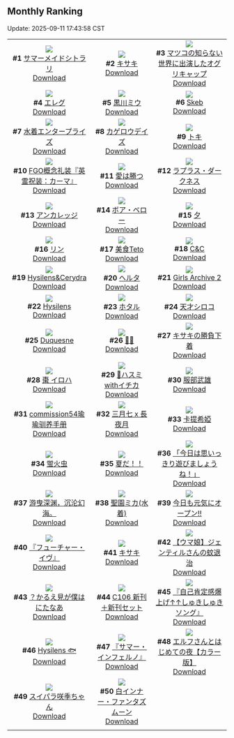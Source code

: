 ## Monthly Ranking
Update: 2025-09-11 17:43:58 CST

|      |      |      |
| :----: | :----: | :----: |
| ![](https://i.pixiv.re/c/240x480/img-master/img/2025/08/14/00/00/09/133850927_p0_master1200.jpg)<br>**#1** [サマーメイドシトラリ](https://www.pixiv.net/artworks/133850927)<br>[Download](https://i.pixiv.re/img-original/img/2025/08/14/00/00/09/133850927_p0.jpg) | ![](https://i.pixiv.re/c/240x480/img-master/img/2025/08/14/00/00/18/133851013_p0_master1200.jpg)<br>**#2** [キサキ](https://www.pixiv.net/artworks/133851013)<br>[Download](https://i.pixiv.re/img-original/img/2025/08/14/00/00/18/133851013_p0.jpg) | ![](https://i.pixiv.re/c/240x480/img-master/img/2025/08/14/16/56/45/133873727_p0_master1200.jpg)<br>**#3** [マツコの知らない世界に出演したオグリキャップ](https://www.pixiv.net/artworks/133873727)<br>[Download](https://i.pixiv.re/img-original/img/2025/08/14/16/56/45/133873727_p0.jpg) |
| ![](https://i.pixiv.re/c/240x480/img-master/img/2025/08/14/00/00/11/133850948_p0_master1200.jpg)<br>**#4** [エレグ](https://www.pixiv.net/artworks/133850948)<br>[Download](https://i.pixiv.re/img-original/img/2025/08/14/00/00/11/133850948_p0.png) | ![](https://i.pixiv.re/c/240x480/img-master/img/2025/08/14/01/54/25/133855267_p0_master1200.jpg)<br>**#5** [黒川ミウ](https://www.pixiv.net/artworks/133855267)<br>[Download](https://i.pixiv.re/img-original/img/2025/08/14/01/54/25/133855267_p0.jpg) | ![](https://i.pixiv.re/c/240x480/img-master/img/2025/08/14/20/40/20/133881712_p0_master1200.jpg)<br>**#6** [Skeb](https://www.pixiv.net/artworks/133881712)<br>[Download](https://i.pixiv.re/img-original/img/2025/08/14/20/40/20/133881712_p0.jpg) |
| ![](https://i.pixiv.re/c/240x480/img-master/img/2025/08/14/22/00/07/133885240_p0_master1200.jpg)<br>**#7** [水着エンタープライズ](https://www.pixiv.net/artworks/133885240)<br>[Download](https://i.pixiv.re/img-original/img/2025/08/14/22/00/07/133885240_p0.jpg) | ![](https://i.pixiv.re/c/240x480/img-master/img/2025/08/15/17/36/48/133915289_p0_master1200.jpg)<br>**#8** [カゲロウデイズ](https://www.pixiv.net/artworks/133915289)<br>[Download](https://i.pixiv.re/img-original/img/2025/08/15/17/36/48/133915289_p0.png) | ![](https://i.pixiv.re/c/240x480/img-master/img/2025/08/13/00/00/09/133811566_p0_master1200.jpg)<br>**#9** [トキ](https://www.pixiv.net/artworks/133811566)<br>[Download](https://i.pixiv.re/img-original/img/2025/08/13/00/00/09/133811566_p0.jpg) |
| ![](https://i.pixiv.re/c/240x480/img-master/img/2025/08/13/07/00/58/133821085_p0_master1200.jpg)<br>**#10** [FGO概念礼装『英霊祝装：カーマ』](https://www.pixiv.net/artworks/133821085)<br>[Download](https://i.pixiv.re/img-original/img/2025/08/13/07/00/58/133821085_p0.jpg) | ![](https://i.pixiv.re/c/240x480/img-master/img/2025/08/14/20/46/33/133881938_p0_master1200.jpg)<br>**#11** [愛は勝つ](https://www.pixiv.net/artworks/133881938)<br>[Download](https://i.pixiv.re/img-original/img/2025/08/14/20/46/33/133881938_p0.jpg) | ![](https://i.pixiv.re/c/240x480/img-master/img/2025/08/13/00/00/08/133811563_p0_master1200.jpg)<br>**#12** [ラプラス・ダークネス](https://www.pixiv.net/artworks/133811563)<br>[Download](https://i.pixiv.re/img-original/img/2025/08/13/00/00/08/133811563_p0.png) |
| ![](https://i.pixiv.re/c/240x480/img-master/img/2025/08/14/19/00/26/133877894_p0_master1200.jpg)<br>**#13** [アンカレッジ](https://www.pixiv.net/artworks/133877894)<br>[Download](https://i.pixiv.re/img-original/img/2025/08/14/19/00/26/133877894_p0.jpg) | ![](https://i.pixiv.re/c/240x480/img-master/img/2025/08/14/22/01/18/133885413_p0_master1200.jpg)<br>**#14** [ボア・ベロー](https://www.pixiv.net/artworks/133885413)<br>[Download](https://i.pixiv.re/img-original/img/2025/08/14/22/01/18/133885413_p0.png) | ![](https://i.pixiv.re/c/240x480/img-master/img/2025/08/15/12/36/06/133907298_p0_master1200.jpg)<br>**#15** [夕](https://www.pixiv.net/artworks/133907298)<br>[Download](https://i.pixiv.re/img-original/img/2025/08/15/12/36/06/133907298_p0.jpg) |
| ![](https://i.pixiv.re/c/240x480/img-master/img/2025/08/13/19/00/06/133838136_p0_master1200.jpg)<br>**#16** [リン](https://www.pixiv.net/artworks/133838136)<br>[Download](https://i.pixiv.re/img-original/img/2025/08/13/19/00/06/133838136_p0.jpg) | ![](https://i.pixiv.re/c/240x480/img-master/img/2025/09/01/02/11/07/133812724_p0_master1200.jpg)<br>**#17** [美食Teto](https://www.pixiv.net/artworks/133812724)<br>[Download](https://i.pixiv.re/img-original/img/2025/09/01/02/11/07/133812724_p0.jpg) | ![](https://i.pixiv.re/c/240x480/img-master/img/2025/08/12/00/57/23/133775243_p0_master1200.jpg)<br>**#18** [C&C](https://www.pixiv.net/artworks/133775243)<br>[Download](https://i.pixiv.re/img-original/img/2025/08/12/00/57/23/133775243_p0.png) |
| ![](https://i.pixiv.re/c/240x480/img-master/img/2025/08/14/12/13/07/133866820_p0_master1200.jpg)<br>**#19** [Hysilens&Cerydra](https://www.pixiv.net/artworks/133866820)<br>[Download](https://i.pixiv.re/img-original/img/2025/08/14/12/13/07/133866820_p0.png) | ![](https://i.pixiv.re/c/240x480/img-master/img/2025/08/12/04/13/34/133779500_p0_master1200.jpg)<br>**#20** [ヘルタ](https://www.pixiv.net/artworks/133779500)<br>[Download](https://i.pixiv.re/img-original/img/2025/08/12/04/13/34/133779500_p0.png) | ![](https://i.pixiv.re/c/240x480/img-master/img/2025/08/12/00/00/30/133772745_p0_master1200.jpg)<br>**#21** [Girls Archive 2](https://www.pixiv.net/artworks/133772745)<br>[Download](https://i.pixiv.re/img-original/img/2025/08/12/00/00/30/133772745_p0.jpg) |
| ![](https://i.pixiv.re/c/240x480/img-master/img/2025/08/14/20/21/36/133880986_p0_master1200.jpg)<br>**#22** [Hysilens](https://www.pixiv.net/artworks/133880986)<br>[Download](https://i.pixiv.re/img-original/img/2025/08/14/20/21/36/133880986_p0.png) | ![](https://i.pixiv.re/c/240x480/img-master/img/2025/08/14/00/00/10/133850936_p0_master1200.jpg)<br>**#23** [ホタル](https://www.pixiv.net/artworks/133850936)<br>[Download](https://i.pixiv.re/img-original/img/2025/08/14/00/00/10/133850936_p0.jpg) | ![](https://i.pixiv.re/c/240x480/img-master/img/2025/08/14/23/52/08/133890081_p0_master1200.jpg)<br>**#24** [天才シロコ](https://www.pixiv.net/artworks/133890081)<br>[Download](https://i.pixiv.re/img-original/img/2025/08/14/23/52/08/133890081_p0.png) |
| ![](https://i.pixiv.re/c/240x480/img-master/img/2025/08/16/00/03/16/133931964_p0_master1200.jpg)<br>**#25** [Duquesne](https://www.pixiv.net/artworks/133931964)<br>[Download](https://i.pixiv.re/img-original/img/2025/08/16/00/03/16/133931964_p0.jpg) | ![](https://i.pixiv.re/c/240x480/img-master/img/2025/08/13/20/45/04/133842319_p0_master1200.jpg)<br>**#26** [🫧🐚](https://www.pixiv.net/artworks/133842319)<br>[Download](https://i.pixiv.re/img-original/img/2025/08/13/20/45/04/133842319_p0.png) | ![](https://i.pixiv.re/c/240x480/img-master/img/2025/08/12/00/00/13/133772628_p0_master1200.jpg)<br>**#27** [キサキの勝負下着](https://www.pixiv.net/artworks/133772628)<br>[Download](https://i.pixiv.re/img-original/img/2025/08/12/00/00/13/133772628_p0.jpg) |
| ![](https://i.pixiv.re/c/240x480/img-master/img/2025/08/14/00/27/32/133852425_p0_master1200.jpg)<br>**#28** [棗 イロハ](https://www.pixiv.net/artworks/133852425)<br>[Download](https://i.pixiv.re/img-original/img/2025/08/14/00/27/32/133852425_p0.png) | ![](https://i.pixiv.re/c/240x480/img-master/img/2025/08/12/01/27/09/133776222_p0_master1200.jpg)<br>**#29** [👙ハスミwithイチカ](https://www.pixiv.net/artworks/133776222)<br>[Download](https://i.pixiv.re/img-original/img/2025/08/12/01/27/09/133776222_p0.png) | ![](https://i.pixiv.re/c/240x480/img-master/img/2025/08/14/00/00/16/133850993_p0_master1200.jpg)<br>**#30** [服部武雄](https://www.pixiv.net/artworks/133850993)<br>[Download](https://i.pixiv.re/img-original/img/2025/08/14/00/00/16/133850993_p0.jpg) |
| ![](https://i.pixiv.re/c/240x480/img-master/img/2025/08/14/17/46/45/133875214_p0_master1200.jpg)<br>**#31** [commission54瑜瑜驯养手册](https://www.pixiv.net/artworks/133875214)<br>[Download](https://i.pixiv.re/img-original/img/2025/08/14/17/46/45/133875214_p0.jpg) | ![](https://i.pixiv.re/c/240x480/img-master/img/2025/08/16/00/00/27/133931544_p0_master1200.jpg)<br>**#32** [三月七 x 長夜月](https://www.pixiv.net/artworks/133931544)<br>[Download](https://i.pixiv.re/img-original/img/2025/08/16/00/00/27/133931544_p0.png) | ![](https://i.pixiv.re/c/240x480/img-master/img/2025/08/16/18/12/08/133958009_p0_master1200.jpg)<br>**#33** [卡提希婭](https://www.pixiv.net/artworks/133958009)<br>[Download](https://i.pixiv.re/img-original/img/2025/08/16/18/12/08/133958009_p0.jpg) |
| ![](https://i.pixiv.re/c/240x480/img-master/img/2025/08/12/00/00/02/133772522_p0_master1200.jpg)<br>**#34** [蛍火虫](https://www.pixiv.net/artworks/133772522)<br>[Download](https://i.pixiv.re/img-original/img/2025/08/12/00/00/02/133772522_p0.png) | ![](https://i.pixiv.re/c/240x480/img-master/img/2025/08/13/07/45/28/133821884_p0_master1200.jpg)<br>**#35** [夏だ！！](https://www.pixiv.net/artworks/133821884)<br>[Download](https://i.pixiv.re/img-original/img/2025/08/13/07/45/28/133821884_p0.png) | ![](https://i.pixiv.re/c/240x480/img-master/img/2025/08/14/00/13/52/133851892_p0_master1200.jpg)<br>**#36** [「今日は思いっきり遊びましょうね！」](https://www.pixiv.net/artworks/133851892)<br>[Download](https://i.pixiv.re/img-original/img/2025/08/14/00/13/52/133851892_p0.jpg) |
| ![](https://i.pixiv.re/c/240x480/img-master/img/2025/08/14/12/21/56/133867016_p0_master1200.jpg)<br>**#37** [游曳深渊，沉沦幻海。](https://www.pixiv.net/artworks/133867016)<br>[Download](https://i.pixiv.re/img-original/img/2025/08/14/12/21/56/133867016_p0.jpg) | ![](https://i.pixiv.re/c/240x480/img-master/img/2025/08/14/13/30/06/133868660_p0_master1200.jpg)<br>**#38** [聖園ミカ(水着)](https://www.pixiv.net/artworks/133868660)<br>[Download](https://i.pixiv.re/img-original/img/2025/08/14/13/30/06/133868660_p0.jpg) | ![](https://i.pixiv.re/c/240x480/img-master/img/2025/08/13/18/02/58/133836321_p0_master1200.jpg)<br>**#39** [今日も元気にオープン!!](https://www.pixiv.net/artworks/133836321)<br>[Download](https://i.pixiv.re/img-original/img/2025/08/13/18/02/58/133836321_p0.png) |
| ![](https://i.pixiv.re/c/240x480/img-master/img/2025/08/13/23/01/43/133848472_p0_master1200.jpg)<br>**#40** [『フューチャー・イヴ』](https://www.pixiv.net/artworks/133848472)<br>[Download](https://i.pixiv.re/img-original/img/2025/08/13/23/01/43/133848472_p0.png) | ![](https://i.pixiv.re/c/240x480/img-master/img/2025/08/15/19/30/02/133919361_p0_master1200.jpg)<br>**#41** [キサキ](https://www.pixiv.net/artworks/133919361)<br>[Download](https://i.pixiv.re/img-original/img/2025/08/15/19/30/02/133919361_p0.jpg) | ![](https://i.pixiv.re/c/240x480/img-master/img/2025/08/14/19/38/09/133879197_p0_master1200.jpg)<br>**#42** [【ウマ娘】ジェンティルさんの蚊退治](https://www.pixiv.net/artworks/133879197)<br>[Download](https://i.pixiv.re/img-original/img/2025/08/14/19/38/09/133879197_p0.png) |
| ![](https://i.pixiv.re/c/240x480/img-master/img/2025/08/14/18/32/33/133876950_p0_master1200.jpg)<br>**#43** [？かるえ見が僕はにたなあ](https://www.pixiv.net/artworks/133876950)<br>[Download](https://i.pixiv.re/img-original/img/2025/08/14/18/32/33/133876950_p0.jpg) | ![](https://i.pixiv.re/c/240x480/img-master/img/2025/08/14/21/00/26/133882589_p0_master1200.jpg)<br>**#44** [C106 新刊＋新刊セット](https://www.pixiv.net/artworks/133882589)<br>[Download](https://i.pixiv.re/img-original/img/2025/08/14/21/00/26/133882589_p0.jpg) | ![](https://i.pixiv.re/c/240x480/img-master/img/2025/08/14/00/00/07/133850905_p0_master1200.jpg)<br>**#45** [『自己肯定感爆上げ↑↑しゅきしゅきソング』](https://www.pixiv.net/artworks/133850905)<br>[Download](https://i.pixiv.re/img-original/img/2025/08/14/00/00/07/133850905_p0.jpg) |
| ![](https://i.pixiv.re/c/240x480/img-master/img/2025/08/14/00/24/25/133852315_p0_master1200.jpg)<br>**#46** [Hysilens 🐟](https://www.pixiv.net/artworks/133852315)<br>[Download](https://i.pixiv.re/img-original/img/2025/08/14/00/24/25/133852315_p0.png) | ![](https://i.pixiv.re/c/240x480/img-master/img/2025/08/14/20/26/23/133881153_p0_master1200.jpg)<br>**#47** [『サマー・インフェルノ』](https://www.pixiv.net/artworks/133881153)<br>[Download](https://i.pixiv.re/img-original/img/2025/08/14/20/26/23/133881153_p0.png) | ![](https://i.pixiv.re/c/240x480/img-master/img/2025/08/14/00/00/40/133851132_p0_master1200.jpg)<br>**#48** [エルフさんとはじめての夜【カラー版】](https://www.pixiv.net/artworks/133851132)<br>[Download](https://i.pixiv.re/img-original/img/2025/08/14/00/00/40/133851132_p0.jpg) |
| ![](https://i.pixiv.re/c/240x480/img-master/img/2025/08/13/00/00/05/133811525_p0_master1200.jpg)<br>**#49** [スイパラ咲季ちゃん](https://www.pixiv.net/artworks/133811525)<br>[Download](https://i.pixiv.re/img-original/img/2025/08/13/00/00/05/133811525_p0.png) | ![](https://i.pixiv.re/c/240x480/img-master/img/2025/08/16/00/00/10/133931399_p0_master1200.jpg)<br>**#50** [白インナー・ファンタズムーン](https://www.pixiv.net/artworks/133931399)<br>[Download](https://i.pixiv.re/img-original/img/2025/08/16/00/00/10/133931399_p0.jpg) |
|      |
